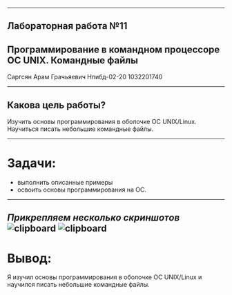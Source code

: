 -----

<!-- theme uncover -->

## Лабораторная работа №11

## Программирование в командном процессоре ОС UNIX. Командные файлы

Саргсян Арам Грачьяевич Нпибд-02-20 1032201740

----              - 
## Какова цель работы?

Изучить основы программирования в оболочке ОС UNIX/Linux. Научиться
писать небольшие командные файлы.

-----

# Задачи:

  - выполнить описанные примеры
  - освоить основы программирования на
ОС.

-----

## *Прикрепляем несколько скриншотов* ![clipboard](https://i.imgur.com/HqUkAjQ.png) ![clipboard](https://i.imgur.com/Km9jJ9D.png)

# Вывод:

Я изучил основы программирования в оболочке ОС UNIX/Linux и научился
писать небольшие командные файлы.
